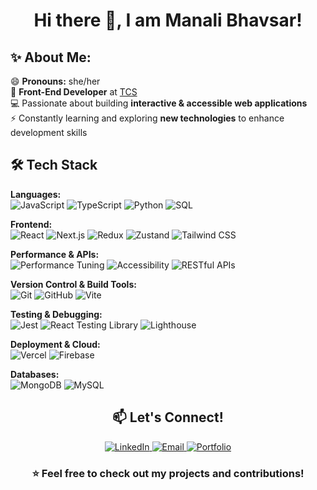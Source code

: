 <h1 align="center"> Hi there 👋, I am Manali Bhavsar! </h1>

<h2>✨ About Me:</h2>

😄 **Pronouns:** she/her  
🚀 **Front-End Developer** at [TCS](https://www.tcs.com/)  
💻 Passionate about building **interactive & accessible web applications**  
⚡ Constantly learning and exploring **new technologies** to enhance development skills  
   

<h2>🛠️ Tech Stack</h2>  

<strong>Languages:</strong>  
<img src="https://img.shields.io/badge/JavaScript-F7DF1E?style=flat&logo=javascript&logoColor=black" alt="JavaScript"> <img src="https://img.shields.io/badge/TypeScript-3178C6?style=flat&logo=typescript&logoColor=white" alt="TypeScript"> <img src="https://img.shields.io/badge/Python-3776AB?style=flat&logo=python&logoColor=white" alt="Python"> <img src="https://img.shields.io/badge/SQL-4479A1?style=flat&logo=sqlite&logoColor=white" alt="SQL">

<strong>Frontend:</strong>  
<img src="https://img.shields.io/badge/React-61DAFB?style=flat&logo=react&logoColor=black" alt="React"> <img src="https://img.shields.io/badge/Next.js-000000?style=flat&logo=next.js&logoColor=white" alt="Next.js"> <img src="https://img.shields.io/badge/Redux-764ABC?style=flat&logo=redux&logoColor=white" alt="Redux"> <img src="https://img.shields.io/badge/Zustand-8C8C8C?style=flat" alt="Zustand"> <img src="https://img.shields.io/badge/Tailwind CSS-38B2AC?style=flat&logo=tailwind-css&logoColor=white" alt="Tailwind CSS">

<strong>Performance & APIs:</strong>  
<img src="https://img.shields.io/badge/Performance Tuning-orange?style=flat" alt="Performance Tuning"> <img src="https://img.shields.io/badge/Accessibility-blue?style=flat" alt="Accessibility"> <img src="https://img.shields.io/badge/RESTful APIs-005571?style=flat" alt="RESTful APIs">

<strong>Version Control & Build Tools:</strong>  
<img src="https://img.shields.io/badge/Git-F05032?style=flat&logo=git&logoColor=white" alt="Git"> <img src="https://img.shields.io/badge/GitHub-181717?style=flat&logo=github&logoColor=white" alt="GitHub"> <img src="https://img.shields.io/badge/Vite-646CFF?style=flat&logo=vite&logoColor=white" alt="Vite">

<strong>Testing & Debugging:</strong>  
<img src="https://img.shields.io/badge/Jest-C21325?style=flat&logo=jest&logoColor=white" alt="Jest"> <img src="https://img.shields.io/badge/React Testing Library-E33332?style=flat&logo=testing-library&logoColor=white" alt="React Testing Library"> <img src="https://img.shields.io/badge/Lighthouse-F44B21?style=flat&logo=lighthouse&logoColor=white" alt="Lighthouse">

<strong>Deployment & Cloud:</strong>  
<img src="https://img.shields.io/badge/Vercel-000000?style=flat&logo=vercel&logoColor=white" alt="Vercel"> <img src="https://img.shields.io/badge/Firebase-FFCA28?style=flat&logo=firebase&logoColor=black" alt="Firebase">

<strong>Databases:</strong>  
<img src="https://img.shields.io/badge/MongoDB-47A248?style=flat&logo=mongodb&logoColor=white" alt="MongoDB"> <img src="https://img.shields.io/badge/MySQL-4479A1?style=flat&logo=mysql&logoColor=white" alt="MySQL">


<h2 align="center">📫 Let's Connect!</h2>
<p align="center">
  <a href="https://www.linkedin.com/in/manali-bhavsar/" target="_blank">
    <img src="https://img.shields.io/badge/LinkedIn-%230A66C2.svg?style=for-the-badge&logo=linkedin&logoColor=white" alt="LinkedIn">
  </a>
  <a href="mailto:manalisbhavsar@gmail.com">
    <img src="https://img.shields.io/badge/Email-%23D14836.svg?style=for-the-badge&logo=gmail&logoColor=white" alt="Email">
  </a>
  <a href="https://manalibhavsar.vercel.app/" target="_blank">
    <img src="https://img.shields.io/badge/Portfolio-%23000000.svg?style=for-the-badge&logo=vercel&logoColor=white" alt="Portfolio">
  </a>
</p>


<h3 align="center">⭐️ Feel free to check out my projects and contributions!</h3>
